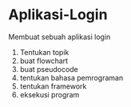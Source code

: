 # Aplikasi-Login
Membuat sebuah aplikasi login
1. Tentukan topik
2. buat flowchart
3. buat pseudocode
4. tentukan bahasa pemrograman
5. tentukan framework
6. eksekusi program
